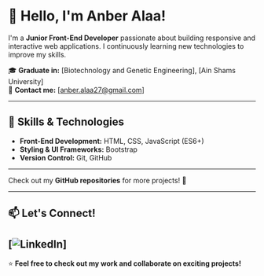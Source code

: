 # 👋 Hello, I'm Anber Alaa!  

I'm a **Junior Front-End Developer** passionate about building responsive and interactive web applications. I continuously learning new technologies to improve my skills.  

🎓 **Graduate in:** [Biotechnology and Genetic Engineering], [Ain Shams University]  
📩 **Contact me:** [anber.alaa27@gmail.com]  

---

## 🚀 **Skills & Technologies**  

- **Front-End Development:** HTML, CSS, JavaScript (ES6+) 
- **Styling & UI Frameworks:** Bootstrap
- **Version Control:** Git, GitHub  

---

Check out my **GitHub repositories** for more projects! 🚀  

---

## 📫 **Let's Connect!**  

[![LinkedIn]([https://img.shields.io/badge/-LinkedIn-blue?style=flat&logo=Linkedin&logoColor=white](https://www.linkedin.com/in/anber-alaa-281626336/))]
---
⭐ **Feel free to check out my work and collaborate on exciting projects!**  
